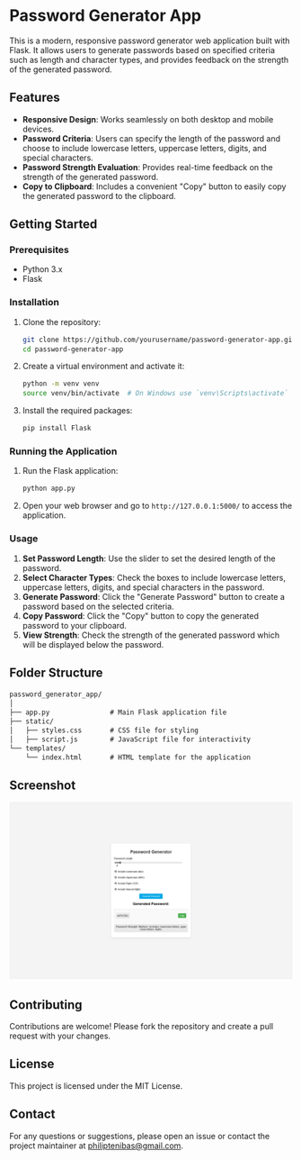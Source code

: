 # Password Generator App

This is a modern, responsive password generator web application built with Flask. It allows users to generate passwords based on specified criteria such as length and character types, and provides feedback on the strength of the generated password.

## Features

- **Responsive Design**: Works seamlessly on both desktop and mobile devices.
- **Password Criteria**: Users can specify the length of the password and choose to include lowercase letters, uppercase letters, digits, and special characters.
- **Password Strength Evaluation**: Provides real-time feedback on the strength of the generated password.
- **Copy to Clipboard**: Includes a convenient "Copy" button to easily copy the generated password to the clipboard.

## Getting Started

### Prerequisites

- Python 3.x
- Flask

### Installation

1. Clone the repository:
    ```sh
    git clone https://github.com/yourusername/password-generator-app.git
    cd password-generator-app
    ```

2. Create a virtual environment and activate it:
    ```sh
    python -m venv venv
    source venv/bin/activate  # On Windows use `venv\Scripts\activate`
    ```

3. Install the required packages:
    ```sh
    pip install Flask
    ```

### Running the Application

1. Run the Flask application:
    ```sh
    python app.py
    ```

2. Open your web browser and go to `http://127.0.0.1:5000/` to access the application.

### Usage

1. **Set Password Length**: Use the slider to set the desired length of the password.
2. **Select Character Types**: Check the boxes to include lowercase letters, uppercase letters, digits, and special characters in the password.
3. **Generate Password**: Click the "Generate Password" button to create a password based on the selected criteria.
4. **Copy Password**: Click the "Copy" button to copy the generated password to your clipboard.
5. **View Strength**: Check the strength of the generated password which will be displayed below the password.

## Folder Structure

```
password_generator_app/
│
├── app.py               # Main Flask application file
├── static/
│   ├── styles.css       # CSS file for styling
│   ├── script.js        # JavaScript file for interactivity
└── templates/
    └── index.html       # HTML template for the application
```

## Screenshot

![Password Generator App](screenshot.png)

## Contributing

Contributions are welcome! Please fork the repository and create a pull request with your changes.

## License

This project is licensed under the MIT License.

## Contact

For any questions or suggestions, please open an issue or contact the project maintainer at philiptenibas@gmail.com.
